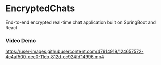# EncryptedChats
End-to-end encrypted real-time chat application built on
SpringBoot and React

### Video Demo
https://user-images.githubusercontent.com/47914919/124657572-4c4af500-dec0-11eb-812d-cc924fd14996.mp4

